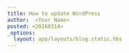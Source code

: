 ```yaml
---
title: How to update WordPress
author:  <Your Name>
posted: <20160314>
_options:
  layout: app/layouts/blog.static.hbs
---
```

